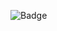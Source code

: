 ![Badge](https://hitscounter.dev/api/hit?url=https%3A%2F%2Fgithub.com%2Fluissqio%2Ftestmd%2Ftree%2Fmain&label=Hits&icon=alarm-fill&color=%23198754&message=&style=flat&tz=UTC)
